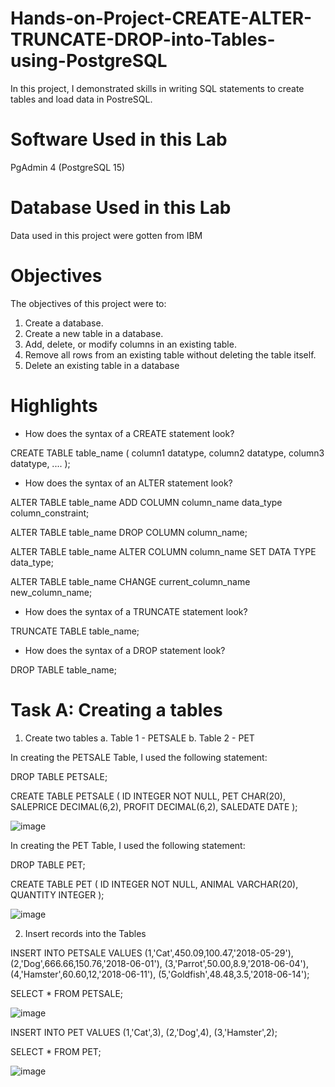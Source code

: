 # Hands-on-Project-CREATE-ALTER-TRUNCATE-DROP-into-Tables-using-PostgreSQL

In this project, I demonstrated skills in writing SQL statements to create tables and load data in PostreSQL.

# Software Used in this Lab

PgAdmin 4 (PostgreSQL 15)

# Database Used in this Lab

Data used in this project were gotten from IBM

# Objectives

The objectives of this project were to: 

1. Create a database.
2. Create a new table in a database.
3. Add, delete, or modify columns in an existing table.
4. Remove all rows from an existing table without deleting the table itself.
5. Delete an existing table in a database

# Highlights

- How does the syntax of a CREATE statement look?
  
CREATE TABLE table_name (
    column1 datatype,
    column2 datatype,
    column3 datatype,
   ....
);

- How does the syntax of an ALTER statement look?

ALTER TABLE table_name
ADD COLUMN column_name data_type column_constraint;

ALTER TABLE table_name
DROP COLUMN column_name;

ALTER TABLE table_name
ALTER COLUMN column_name SET DATA TYPE data_type;

ALTER TABLE table_name
CHANGE current_column_name new_column_name;

- How does the syntax of a TRUNCATE statement look?

TRUNCATE TABLE table_name;

- How does the syntax of a DROP statement look?

DROP TABLE table_name;

# Task A: Creating a tables

1. Create two tables a. Table 1 - PETSALE b. Table 2 - PET

In creating the PETSALE Table, I used the following statement:

DROP TABLE PETSALE;

CREATE TABLE PETSALE (
    ID INTEGER NOT NULL,
    PET CHAR(20),
    SALEPRICE DECIMAL(6,2),
    PROFIT DECIMAL(6,2),
    SALEDATE DATE
    );

![image](https://github.com/user-attachments/assets/914786c1-ad4b-498c-a007-16ae0d1c5e11)

In creating the PET Table, I used the following statement:

DROP TABLE PET;

CREATE TABLE PET (
    ID INTEGER NOT NULL,
    ANIMAL VARCHAR(20),
    QUANTITY INTEGER
    );

![image](https://github.com/user-attachments/assets/2f9ae8b8-82a8-4794-83f3-cdc2c53c7081)

2. Insert records into the Tables

INSERT INTO PETSALE VALUES
    (1,'Cat',450.09,100.47,'2018-05-29'),
    (2,'Dog',666.66,150.76,'2018-06-01'),
    (3,'Parrot',50.00,8.9,'2018-06-04'),
    (4,'Hamster',60.60,12,'2018-06-11'),
    (5,'Goldfish',48.48,3.5,'2018-06-14');

SELECT * FROM PETSALE;

![image](https://github.com/user-attachments/assets/c31699e3-cfd4-4fea-a7e8-160da7a462d2)

INSERT INTO PET VALUES
    (1,'Cat',3),
    (2,'Dog',4),
    (3,'Hamster',2);

SELECT * FROM PET;

![image](https://github.com/user-attachments/assets/5e8ede02-0d68-423d-aa55-ced1a29d819c)


